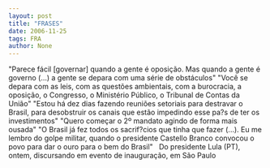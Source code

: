 ```yaml
---
layout: post
title: "FRASES"
date: 2006-11-25
tags: FRA
author: None
---
```

\"Parece fácil [governar] quando a gente é oposição. Mas quando a gente é governo (...) a gente se depara com uma série de obstáculos\" \"Você se depara com as leis, com as questões ambientais, com a burocracia, a oposição, o Congresso, o Ministério Público, o Tribunal de Contas da União\" \"Estou há dez dias fazendo reuniões setoriais para destravar o Brasil, para desobstruir os canais que estão impedindo esse pa?s de ter os investimentos\" \"Quero começar o 2º mandato agindo de forma mais ousada\" \"O Brasil já fez todos os sacrif?cios que tinha que fazer (...). Eu me lembro do golpe militar, quando o presidente Castello Branco convocou o povo para dar o ouro para o bem do Brasil\"
&nbsp;
Do presidente Lula (PT), ontem, discursando em evento de inauguração, em São Paulo 